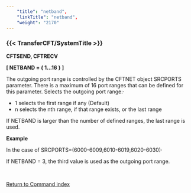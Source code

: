 ```yaml
---
    "title": "netband",
    "linkTitle": "netband",
    "weight": "2170"
---
```

<span id="netband"></span>

### {{< TransferCFT/SystemTitle  >}}

****CFTSEND, CFTRECV****

****[ NETBAND = { 1...16 } ]****

The outgoing port range is controlled by the CFTNET object SRCPORTS
parameter. There is a maximum of 16 port ranges that can be defined for
this parameter. Selects the outgoing port range:·

- 1 selects the first
    range if any (Default)
- n selects the nth
    range, if that range exists, or the last range

If NETBAND is larger than the number of defined ranges, the last range is used.

****Example****

In the case of SRCPORTS=(6000-6009,6010-6019,6020-6030)·

If NETBAND = 3, the third value is used as the outgoing port range.

 

[Return to Command index](../../)
